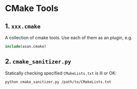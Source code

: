 # CMake Tools

## 1. `xxx.cmake`
A collection of cmake tools. Use each of them as an plugin, e.g.
```cmake
include(asan.cmake)
```

## 2. `cmake_sanitizer.py`
Statically checking specified `CMakeLists.txt` is ill or OK:
```bash
python cmake_sanitizer.py /path/to/CMakeLists.txt
```